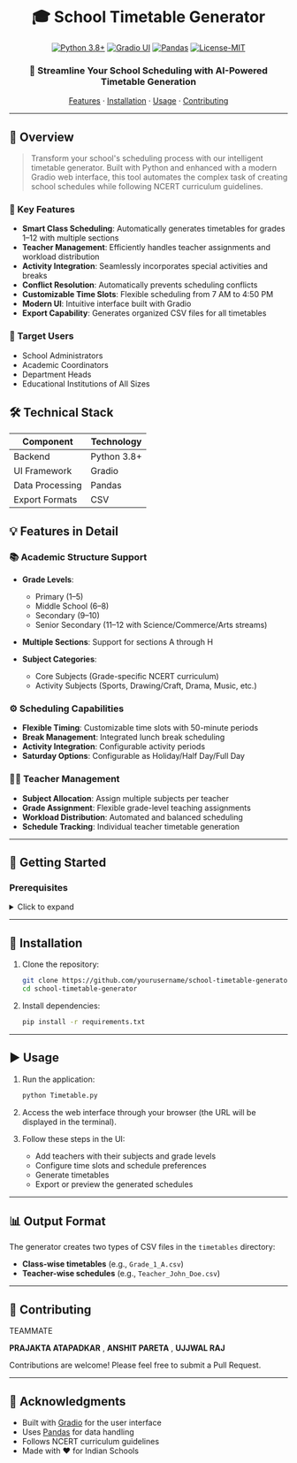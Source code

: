 <div align="center">

# 🎓 School Timetable Generator

[![Python 3.8+](https://img.shields.io/badge/Python-3.8%2B-blue.svg)](https://www.python.org/downloads/)
[![Gradio UI](https://img.shields.io/badge/Gradio-UI-orange.svg)](https://gradio.app/)
[![Pandas](https://img.shields.io/badge/Pandas-Data-red.svg)](https://pandas.pydata.org/)
[![License-MIT](https://img.shields.io/badge/License-MIT-blue.svg)](LICENSE)

### 🚀 Streamline Your School Scheduling with AI-Powered Timetable Generation

[Features](#features-in-detail) · [Installation](#installation) · [Usage](#usage) · [Contributing](#contributing)

</div>

---

## 🌟 Overview

> Transform your school's scheduling process with our intelligent timetable generator. Built with Python and enhanced with a modern Gradio web interface, this tool automates the complex task of creating school schedules while following NCERT curriculum guidelines.

### 📝 Key Features

* **Smart Class Scheduling**: Automatically generates timetables for grades 1–12 with multiple sections
* **Teacher Management**: Efficiently handles teacher assignments and workload distribution
* **Activity Integration**: Seamlessly incorporates special activities and breaks
* **Conflict Resolution**: Automatically prevents scheduling conflicts
* **Customizable Time Slots**: Flexible scheduling from 7 AM to 4:50 PM
* **Modern UI**: Intuitive interface built with Gradio
* **Export Capability**: Generates organized CSV files for all timetables

### 🎯 Target Users

* School Administrators
* Academic Coordinators
* Department Heads
* Educational Institutions of All Sizes

## 🛠️ Technical Stack

| Component       | Technology  |
| --------------- | ----------- |
| Backend         | Python 3.8+ |
| UI Framework    | Gradio      |
| Data Processing | Pandas      |
| Export Formats  | CSV         |

## 💡 Features in Detail

### 📚 Academic Structure Support

* **Grade Levels**:

  * Primary (1–5)
  * Middle School (6–8)
  * Secondary (9–10)
  * Senior Secondary (11–12 with Science/Commerce/Arts streams)
* **Multiple Sections**: Support for sections A through H
* **Subject Categories**:

  * Core Subjects (Grade-specific NCERT curriculum)
  * Activity Subjects (Sports, Drawing/Craft, Drama, Music, etc.)

### ⚙️ Scheduling Capabilities

* **Flexible Timing**: Customizable time slots with 50-minute periods
* **Break Management**: Integrated lunch break scheduling
* **Activity Integration**: Configurable activity periods
* **Saturday Options**: Configurable as Holiday/Half Day/Full Day

### 👩‍🏫 Teacher Management

* **Subject Allocation**: Assign multiple subjects per teacher
* **Grade Assignment**: Flexible grade-level teaching assignments
* **Workload Distribution**: Automated and balanced scheduling
* **Schedule Tracking**: Individual teacher timetable generation

---

## 🚀 Getting Started

### Prerequisites

<details>
<summary>Click to expand</summary>

* Python 3.8 or higher
* Required Python packages:

  ```bash
  pip install pandas gradio
  ```

</details>

---

## 🔧 Installation

1. Clone the repository:

   ```bash
   git clone https://github.com/yourusername/school-timetable-generator.git
   cd school-timetable-generator
   ```

2. Install dependencies:

   ```bash
   pip install -r requirements.txt
   ```

---

## ▶️ Usage

1. Run the application:

   ```bash
   python Timetable.py
   ```

2. Access the web interface through your browser (the URL will be displayed in the terminal).

3. Follow these steps in the UI:

   * Add teachers with their subjects and grade levels
   * Configure time slots and schedule preferences
   * Generate timetables
   * Export or preview the generated schedules

---

## 📊 Output Format

The generator creates two types of CSV files in the `timetables` directory:

* **Class-wise timetables** (e.g., `Grade_1_A.csv`)
* **Teacher-wise schedules** (e.g., `Teacher_John_Doe.csv`)

---

## 🤝 Contributing
TEAMMATE 

**PRAJAKTA ATAPADKAR** ,
**ANSHIT PARETA** ,
**UJJWAL RAJ** 

Contributions are welcome! Please feel free to submit a Pull Request.

---

## 🙏 Acknowledgments

* Built with [Gradio](https://gradio.app/) for the user interface
* Uses [Pandas](https://pandas.pydata.org/) for data handling
* Follows NCERT curriculum guidelines
* Made with ❤️ for Indian Schools
